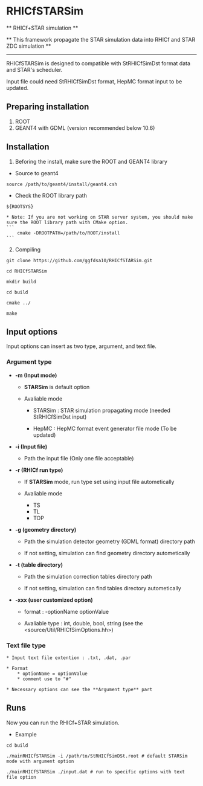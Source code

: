 # RHICfSTARSim
** RHICf+STAR simulation **

** This framework propagate the STAR simulation data into RHICf and STAR ZDC simulation **

---

RHICfSTARSim is designed to compatible with StRHICfSimDst format data and STAR's scheduler.

Input file could need StRHICfSimDst format, HepMC format input to be updated.

## Preparing installation
1. ROOT
2. GEANT4 with GDML (version recommended below 10.6)

## Installation
1. Beforing the install, make sure the ROOT and GEANT4 library 

* Source to geant4
```
source /path/to/geant4/install/geant4.csh

```

* Check the ROOT library path

```
${ROOTSYS}
```

    * Note: If you are not working on STAR server system, you should make sure the ROOT library path with CMake option.
    ```
        cmake -DROOTPATH=/path/to/ROOT/install
    ```


2. Compiling

```
git clone https://github.com/ggfdsa10/RHICfSTARSim.git

cd RHICfSTARSim

mkdir build

cd build

cmake ../

make 

```

## Input options
Input options can insert as two type, argument, and text file.

### Argument type

* **-m (Input mode)**

    * **STARSim** is default option 

    * Avaliable mode

        * STARSim : STAR simulation propagating mode (needed StRHICfSimDst input)

        * HepMC : HepMC format event generator file mode (To be updated)

* **-i (Input file)**

    * Path the input file (Only one file acceptable)

* **-r (RHICf run type)**

    * If **STARSim** mode, run type set using input file autometically 

    * Avaliable mode

        * TS 
        * TL
        * TOP

* **-g (geometry directory)**

    * Path the simulation detector geometry (GDML format) directory path

    * If not setting, simulation can find geometry directory autometically

* **-t (table directory)**

    * Path the simulation correction tables directory path

    * If not setting, simulation can find tables directory autometically

* **-xxx (user customized option)**

    * format : -optionName optionValue 

    * Avaliable type : int, double, bool, string (see the <source/Util/RHICfSimOptions.hh>)

### Text file type
    * Input text file extention : .txt, .dat, .par

    * Format
        * optionName = optionValue
        * comment use to "#"
    
    * Necessary options can see the **Argument type** part

## Runs
Now you can run the RHICf+STAR simulation.

* Example
```
cd build 

./mainRHICfSTARSim -i /path/to/StRHICfSimDSt.root # default STARSim mode with argument option

./mainRHICfSTARSim ./input.dat # run to specific options with text file option

```